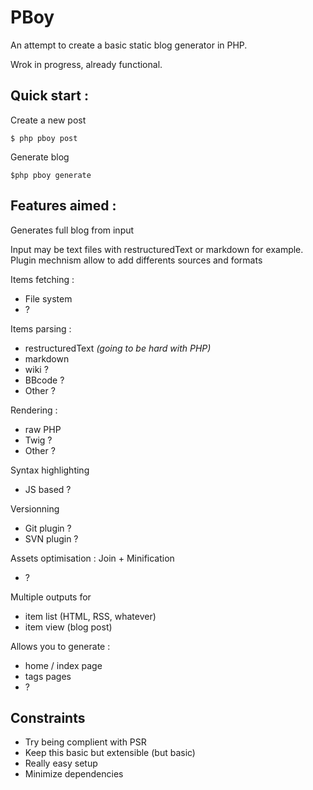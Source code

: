 
PBoy 
====

An attempt to create a basic static blog generator in PHP.

Wrok in progress, already functional.


Quick start :
-------------

Create a new post

    $ php pboy post

Generate blog
    
    $php pboy generate




Features aimed :
----------------

Generates full blog from input

Input may be text files with restructuredText or markdown for example.
Plugin mechnism allow to add differents sources and formats

Items fetching :
 - File system
 - ?

Items parsing :
 - restructuredText *(going to be hard with PHP)*
 - markdown
 - wiki ?
 - BBcode ?
 - Other ? 


Rendering :
 - raw PHP
 - Twig ?
 - Other ?

Syntax highlighting
 - JS based ?

Versionning
 - Git plugin ?
 - SVN plugin ?


Assets optimisation : Join + Minification
 - ?


Multiple outputs for 
 - item list (HTML, RSS, whatever)
 - item view (blog post)

Allows you to generate : 
 - home / index page
 - tags pages
 - ?


Constraints
-----------

* Try being complient with PSR
* Keep this basic but extensible (but basic)
* Really easy setup
* Minimize dependencies


